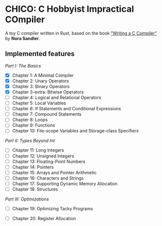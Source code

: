 
# CHICO: C Hobbyist Impractical COmpiler

A toy C compiler written in Rust, based on the book ["Writing a C Compiler"](https://norasandler.com/book/) by **Nora Sandler**.

## Implemented features

*Part I: The Basics*
 - [x] Chapter 1: A Minimal Compiler
 - [x] Chapter 2: Unary Operators
 - [x] Chapter 3: Binary Operators
 - [x] Chapter 3-extra: Bitwise Operators
 - [ ] Chapter 4: Logical and Relational Operators
 - [ ] Chapter 5: Local Variables
 - [ ] Chapter 6: If Statements and Conditional Expressions
 - [ ] Chapter 7: Compound Statements
 - [ ] Chapter 8: Loops
 - [ ] Chapter 9: Functions
 - [ ] Chapter 10: File-scope Variables and Storage-class Specifiers

*Part II: Types Beyond Int*
 - [ ] Chapter 11: Long Integers
 - [ ] Chapter 12: Unsigned Integers
 - [ ] Chapter 13: Floating-Point Numbers
 - [ ] Chapter 14: Pointers
 - [ ] Chapter 15: Arrays and Pointer Arithmetic
 - [ ] Chapter 16: Characters and Strings
 - [ ] Chapter 17: Supporting Dynamic Memory Allocation
 - [ ] Chapter 18: Structures
 
 *Part III: Optimizations*
 - [ ] Chapter 19: Optimizing Tacky Programs
 - [ ] Chapter 20: Register Allocation

